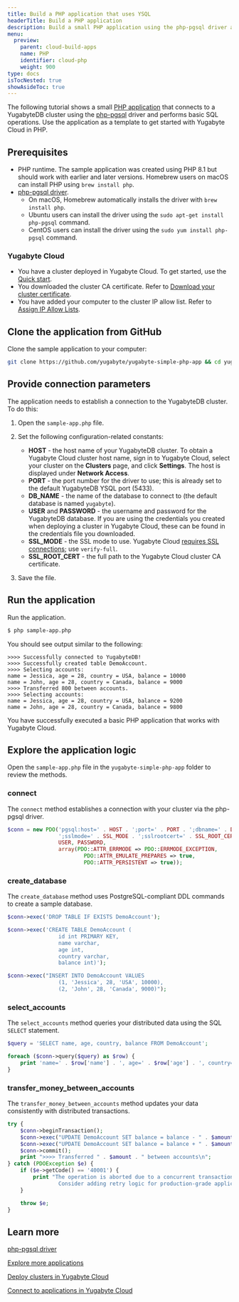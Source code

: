 ```yaml
---
title: Build a PHP application that uses YSQL
headerTitle: Build a PHP application
description: Build a small PHP application using the php-pgsql driver and using the YSQL API to connect to and interact with a Yugabyte Cloud cluster.
menu:
  preview:
    parent: cloud-build-apps
    name: PHP
    identifier: cloud-php
    weight: 900
type: docs
isTocNested: true
showAsideToc: true
---
```


The following tutorial shows a small [PHP application](https://github.com/yugabyte/yugabyte-simple-php-app) that connects to a YugabyteDB cluster using the [php-pgsql](../../../../reference/drivers/ysql-client-drivers/#php-pgsql) driver and performs basic SQL operations. Use the application as a template to get started with Yugabyte Cloud in PHP.

## Prerequisites

- PHP runtime. The sample application was created using PHP 8.1 but should work with earlier and later versions. Homebrew users on macOS can install PHP using `brew install php`.
- [php-pgsql driver](../../../../reference/drivers/ysql-client-drivers/#php-pgsql).
  - On macOS, Homebrew automatically installs the driver with `brew install php`.
  - Ubuntu users can install the driver using the `sudo apt-get install php-pgsql` command.
  - CentOS users can install the driver using the `sudo yum install php-pgsql` command.

### Yugabyte Cloud

- You have a cluster deployed in Yugabyte Cloud. To get started, use the [Quick start](../../).
- You downloaded the cluster CA certificate. Refer to [Download your cluster certificate](../../../cloud-secure-clusters/cloud-authentication/#download-your-cluster-certificate).
- You have added your computer to the cluster IP allow list. Refer to [Assign IP Allow Lists](../../../cloud-secure-clusters/add-connections/).

## Clone the application from GitHub

Clone the sample application to your computer:

```sh
git clone https://github.com/yugabyte/yugabyte-simple-php-app && cd yugabyte-simple-php-app
```

## Provide connection parameters

The application needs to establish a connection to the YugabyteDB cluster. To do this:

1. Open the `sample-app.php` file.

1. Set the following configuration-related constants:

    - **HOST** - the host name of your YugabyteDB cluster. To obtain a Yugabyte Cloud cluster host name, sign in to Yugabyte Cloud, select your cluster on the **Clusters** page, and click **Settings**. The host is displayed under **Network Access**.
    - **PORT** - the port number for the driver to use; this is already set to the default YugabyteDB YSQL port (5433).
    - **DB_NAME** - the name of the database to connect to (the default database is named `yugabyte`).
    - **USER** and **PASSWORD** - the username and password for the YugabyteDB database. If you are using the credentials you created when deploying a cluster in Yugabyte Cloud, these can be found in the credentials file you downloaded.
    - **SSL_MODE** - the SSL mode to use. Yugabyte Cloud [requires SSL connections](../../../cloud-secure-clusters/cloud-authentication/#ssl-modes-in-ysql); use `verify-full`.
    - **SSL_ROOT_CERT** - the full path to the Yugabyte Cloud cluster CA certificate.

1. Save the file.

## Run the application

Run the application.

```sh
$ php sample-app.php
```

You should see output similar to the following:

```output
>>>> Successfully connected to YugabyteDB!
>>>> Successfully created table DemoAccount.
>>>> Selecting accounts:
name = Jessica, age = 28, country = USA, balance = 10000
name = John, age = 28, country = Canada, balance = 9000
>>>> Transferred 800 between accounts.
>>>> Selecting accounts:
name = Jessica, age = 28, country = USA, balance = 9200
name = John, age = 28, country = Canada, balance = 9800
```

You have successfully executed a basic PHP application that works with Yugabyte Cloud.

## Explore the application logic

Open the `sample-app.php` file in the `yugabyte-simple-php-app` folder to review the methods.

### connect

The `connect` method establishes a connection with your cluster via the php-pgsql driver.

```php
$conn = new PDO('pgsql:host=' . HOST . ';port=' . PORT . ';dbname=' . DB_NAME .
                ';sslmode=' . SSL_MODE . ';sslrootcert=' . SSL_ROOT_CERT,
                USER, PASSWORD,
                array(PDO::ATTR_ERRMODE => PDO::ERRMODE_EXCEPTION,
                        PDO::ATTR_EMULATE_PREPARES => true,
                        PDO::ATTR_PERSISTENT => true));
```

### create_database

The `create_database` method uses PostgreSQL-compliant DDL commands to create a sample database.

```php
$conn->exec('DROP TABLE IF EXISTS DemoAccount');

$conn->exec('CREATE TABLE DemoAccount (
                id int PRIMARY KEY,
                name varchar,
                age int,
                country varchar,
                balance int)');

$conn->exec("INSERT INTO DemoAccount VALUES
                (1, 'Jessica', 28, 'USA', 10000),
                (2, 'John', 28, 'Canada', 9000)");
```

### select_accounts

The `select_accounts` method queries your distributed data using the SQL `SELECT` statement.

```php
$query = 'SELECT name, age, country, balance FROM DemoAccount';

foreach ($conn->query($query) as $row) {
    print 'name=' . $row['name'] . ', age=' . $row['age'] . ', country=' . $row['country'] . ', balance=' . $row['balance'] . "\n";
}
```

### transfer_money_between_accounts

The `transfer_money_between_accounts` method updates your data consistently with distributed transactions.

```php
try {
    $conn->beginTransaction();
    $conn->exec("UPDATE DemoAccount SET balance = balance - " . $amount . " WHERE name = 'Jessica'");
    $conn->exec("UPDATE DemoAccount SET balance = balance + " . $amount . " WHERE name = 'John'");
    $conn->commit();
    print ">>>> Transferred " . $amount . " between accounts\n";
} catch (PDOException $e) {
    if ($e->getCode() == '40001') {
        print "The operation is aborted due to a concurrent transaction that is modifying the same set of rows.
                Consider adding retry logic for production-grade applications.\n";
    }

    throw $e;
}
```

## Learn more

[php-pgsql driver](../../../../reference/drivers/ysql-client-drivers/#php-pgsql)

[Explore more applications](../../../cloud-examples/)

[Deploy clusters in Yugabyte Cloud](../../../cloud-basics)

[Connect to applications in Yugabyte Cloud](../../../cloud-connect/connect-applications/)
